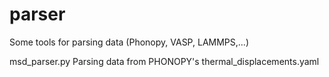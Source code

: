 # parser
Some tools for parsing data (Phonopy, VASP, LAMMPS,...)

msd_parser.py    Parsing data from PHONOPY's thermal_displacements.yaml
